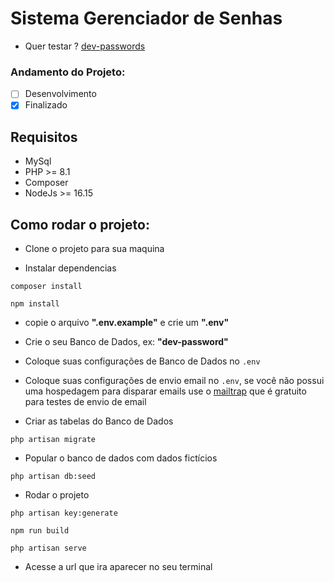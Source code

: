 # Sistema Gerenciador de Senhas
- Quer testar ? [dev-passwords
](https://senhas.devteixeira.com.br/)
### Andamento do Projeto:

-   [ ] Desenvolvimento
-   [x] Finalizado

## Requisitos

-   MySql
-   PHP >= 8.1
-   Composer
-   NodeJs >= 16.15

## Como rodar o projeto:

-   Clone o projeto para sua maquina

-   Instalar dependencias

```
composer install
```

```
npm install
```

-   copie o arquivo **".env.example"** e crie um **".env"**

-   Crie o seu Banco de Dados, ex: **"dev-password"**
-   Coloque suas configurações de Banco de Dados no `.env`
-   Coloque suas configurações de envio email no `.env`, se você não possui uma hospedagem para disparar emails use o [mailtrap](https://mailtrap.io/) que é gratuito para testes de envio de email

-   Criar as tabelas do Banco de Dados

```
php artisan migrate
```

-   Popular o banco de dados com dados fictícios

```
php artisan db:seed
```

-   Rodar o projeto

```
php artisan key:generate
```

```
npm run build
```

```
php artisan serve
```

-   Acesse a url que ira aparecer no seu terminal
